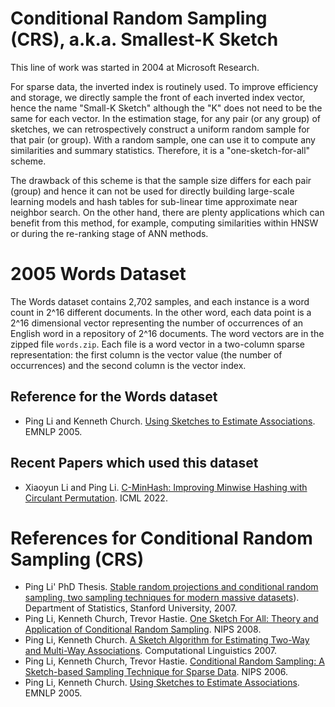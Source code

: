 # Conditional Random Sampling (CRS), a.k.a. Smallest-K Sketch 

This line of work was started in 2004 at Microsoft Research. 

For sparse data, the inverted index is routinely used. To improve efficiency and storage, we directly sample the front of each inverted index vector, hence the name "Small-K Sketch" although the "K" does not need to be the same for each vector. In the estimation stage, for any pair (or any group) of sketches, we can retrospectively construct a uniform random sample for that pair (or group). With a random sample, one can use it to compute any similarities and summary statistics. Therefore, it is a "one-sketch-for-all" scheme. 

The drawback of this scheme is that the sample size differs for each pair (group) and hence it can not be used for directly building large-scale learning models and hash tables for sub-linear time approximate near neighbor search. On the other hand, there are plenty applications which can benefit from this method, for example, computing similarities within HNSW or during the re-ranking stage of ANN methods. 

# 2005 Words Dataset
The Words dataset contains 2,702 samples, and each instance is a word count in 2^16 different documents. In the other word, each data point is a 2^16 dimensional vector representing the number of occurrences of an English word in a repository of 2^16 documents. 
The word vectors are in the zipped file `words.zip`. Each file is a word vector in a two-column sparse representation: the first column is the vector value (the number of occurrences) and the second column is the vector index.

## Reference for the Words dataset
* Ping Li and Kenneth Church. [Using Sketches to Estimate Associations](https://aclanthology.org/H05-1089.pdf). EMNLP 2005.

## Recent Papers which used this dataset
* Xiaoyun Li and Ping Li. [C-MinHash: Improving Minwise Hashing with Circulant Permutation](https://proceedings.mlr.press/v162/li22m/li22m.pdf). ICML 2022.

# References for Conditional Random Sampling (CRS) 
* Ping Li' PhD Thesis. [Stable random projections and conditional random sampling, two sampling techniques for modern massive datasets](https://hastie.su.domains/THESES/pingli_thesis.pdf)). Department of Statistics, Stanford University, 2007.
* Ping Li, Kenneth Church, Trevor Hastie. [One Sketch For All: Theory and Application of Conditional Random Sampling](https://proceedings.neurips.cc/paper/2008/file/fe7ee8fc1959cc7214fa21c4840dff0a-Paper.pdf). NIPS 2008.
* Ping Li, Kenneth Church. [A Sketch Algorithm for Estimating Two-Way and Multi-Way Associations](https://direct.mit.edu/coli/article/33/3/305/1955/A-Sketch-Algorithm-for-Estimating-Two-Way-and). Computational Linguistics 2007.
* Ping Li, Kenneth Church, Trevor Hastie. [Conditional Random Sampling: A Sketch-based Sampling Technique for Sparse Data](https://proceedings.neurips.cc/paper/2006/file/aa6b7ad9d68bf3443c35d23de844463b-Paper.pdf). NIPS 2006.
* Ping Li, Kenneth Church. [Using Sketches to Estimate Associations](https://aclanthology.org/H05-1089.pdf). EMNLP 2005.
